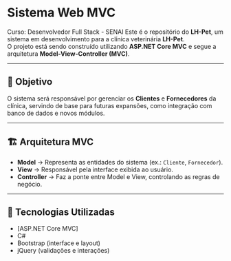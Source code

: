 # Sistema Web MVC

Curso: Desenvolvedor Full Stack - SENAI
Este é o repositório do **LH-Pet**, um sistema em desenvolvimento para a clínica veterinária **LH-Pet**.  
O projeto está sendo construído utilizando **ASP.NET Core MVC** e segue a arquitetura **Model-View-Controller (MVC)**.

---

## 📌 Objetivo
O sistema será responsável por gerenciar os **Clientes** e **Fornecedores** da clínica, servindo de base para futuras expansões, como integração com banco de dados e novos módulos.

---

## 🏗️ Arquitetura MVC

- **Model** → Representa as entidades do sistema (ex.: `Cliente`, `Fornecedor`).  
- **View** → Responsável pela interface exibida ao usuário.  
- **Controller** → Faz a ponte entre Model e View, controlando as regras de negócio.

---

## 🚀 Tecnologias Utilizadas

- [ASP.NET Core MVC]
- C#  
- Bootstrap (interface e layout)  
- jQuery (validações e interações) 
